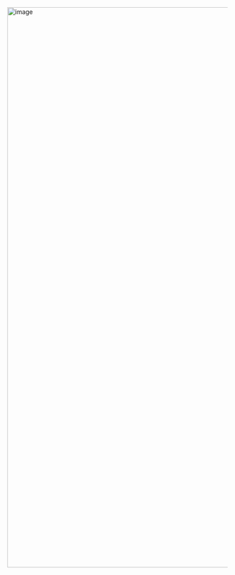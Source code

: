<img width="905" height="1280" alt="image" src="https://github.com/user-attachments/assets/0e11586e-86d1-476f-83ee-7efa0d8f98fa" />
